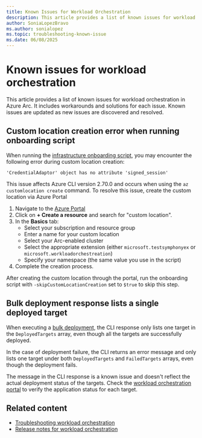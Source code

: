 ```yaml
---
title: Known Issues for Workload Orchestration
description: This article provides a list of known issues for workload orchestration in Azure Arc, including workarounds.
author: SoniaLopezBravo
ms.author: sonialopez
ms.topic: troubleshooting-known-issue
ms.date: 06/08/2025
---
```


# Known issues for workload orchestration

This article provides a list of known issues for workload orchestration in Azure Arc. It includes workarounds and solutions for each issue. Known issues are updated as new issues are discovered and resolved.

## Custom location creation error when running onboarding script

When running the [infrastructure onboarding script](onboarding-scripts.md), you may encounter the following error during custom location creation:

```
'CredentialAdaptor' object has no attribute 'signed_session'
```

This issue affects Azure CLI version 2.70.0 and occurs when using the `az customlocation create` command. To resolve this issue, create the custom location via Azure Portal

1. Navigate to the [Azure Portal](https://portal.azure.com)
1. Click on **+ Create a resource** and search for "custom location".
1. In the **Basics** tab:
   - Select your subscription and resource group
   - Enter a name for your custom location
   - Select your Arc-enabled cluster
   - Select the appropriate extension (either `microsoft.testsymphonyex` or `microsoft.workloadorchestreation`)
   - Specify your namespace (the same value you use in the script)
1. Complete the creation process. 

After creating the custom location through the portal, run the onboarding script with `-skipCustomLocationCreation` set to `$true` to skip this step.


## Bulk deployment response lists a single deployed target 

When executing a [bulk deployment](bulk-deployment.md), the CLI response only lists one target in the `DeployedTargets` array, even though all the targets are successfully deployed. 

In the case of deployment failure, the CLI returns an error message and only lists one target under both `DeployedTargets` and `FailedTargets` arrays, even though the deployment fails. 

The message in the CLI response is a known issue and doesn't reflect the actual deployment status of the targets. Check the [workload orchestration portal](deploy.md) to verify the application status for each target. 

## Related content

- [Troubleshooting workload orchestration](troubleshooting.md)
- [Release notes for workload orchestration](release-notes.md)


 
